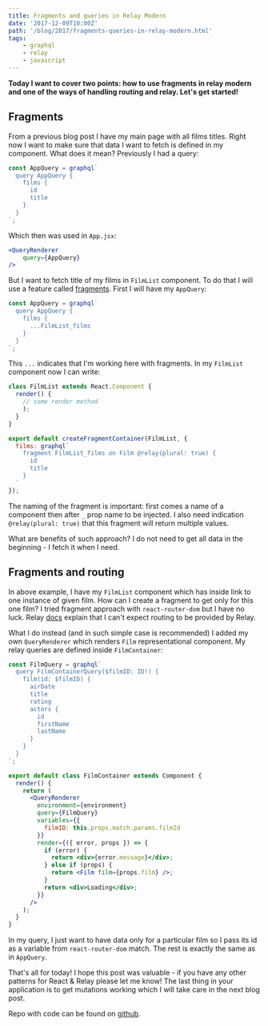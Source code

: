 ```yaml
---
title: Fragments and queries in Relay Modern
date: '2017-12-09T10:00Z'
path: '/blog/2017/fragments-queries-in-relay-modern.html'
tags:
    - graphql
    - relay
    - javascript
---
```


**Today I want to cover two points: how to use fragments in relay modern and one of the ways of handling
routing and relay. Let's get started!**

## Fragments

From a previous blog post I have my main page with all films titles. Right now I want to make sure that
data I want to fetch is defined in my component. What does it mean? Previously I had a query:

```js
const AppQuery = graphql`
  query AppQuery {
    films {
      id
      title
    }
  }
`;
```

Which then was used in `App.jsx`:

```jsx
<QueryRenderer
    query={AppQuery}
/>
```

But I want to fetch title of my films in `FilmList` component. To do that I will use a feature called
[fragments](https://facebook.github.io/relay/docs/en/fragment-container.html). First I will have my
`AppQuery`:

```js
const AppQuery = graphql`
  query AppQuery {
    films {
      ...FilmList_films
    }
  }
`;
```

This `...` indicates that I'm working here with fragments. In my `FilmList` component now I can write:

```jsx
class FilmList extends React.Component {
  render() {
    // some render method
    );
  }
}

export default createFragmentContainer(FilmList, {
  films: graphql`
    fragment FilmList_films on Film @relay(plural: true) {
      id
      title
    }
  `
});
```

The naming of the fragment is important: first comes a name of a component then after `_` prop name to be injected.
I also need indication `@relay(plural: true)` that this fragment will return multiple values.

What are benefits of such approach? I do not need to get all data in the beginning - I fetch it when
I need.

## Fragments and routing

In above example, I have my `FilmList` component which has inside link to one instance of given film.
How can I create a fragment to get only for this one film? I tried fragment approach with `react-router-dom`
but I have no luck. Relay [docs](https://facebook.github.io/relay/docs/en/routing.html) explain that
I can't expect routing to be provided by Relay.

What I do instead (and in such simple case is recommended)
I added my own `QueryRenderer` which renders `Film` representational component. My relay queries are
defined inside `FilmContainer`:

```jsx
const FilmQuery = graphql`
  query FilmContainerQuery($filmID: ID!) {
    film(id: $filmID) {
      airDate
      title
      rating
      actors {
        id
        firstName
        lastName
      }
    }
  }
`;

export default class FilmContainer extends Component {
  render() {
    return (
      <QueryRenderer
        environment={environment}
        query={FilmQuery}
        variables={{
          filmID: this.props.match.params.filmId
        }}
        render={({ error, props }) => {
          if (error) {
            return <div>{error.message}</div>;
          } else if (props) {
            return <Film film={props.film} />;
          }
          return <div>Loading</div>;
        }}
      />
    );
  }
}
```

In my query, I just want to have data only for a particular film so I pass its id as a variable from
`react-router-dom` match. The rest is exactly the same as in `AppQuery`.

That's all for today! I hope this post was valuable - if you have any other patterns for React & Relay
please let me know! The last thing in your application is to get mutations working which I will take
care in the next blog post.

Repo with code can be found on
[github](https://github.com/krzysztofzuraw/personal-blog-projects/tree/master/blog_django_graphql_react_relay).
